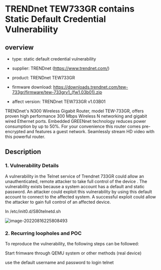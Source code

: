 # TRENDnet TEW733GR  contains Static Default Credential Vulnerability

## overview

- type: static default credential vulnerability 

- supplier: TRENDnet (https://www.trendnet.com/)

- product: TRENDnet TEW733GR

- firmware download: https://downloads.trendnet.com/tew-733gr/firmware/tew-733grv1_(fw1.03b01).zip

- affect version: TRENDnet TEW733GR v1.03B01

TRENDnet's N300 Wireless Gigabit Router, model TEW-733GR, offers proven high performance 300 Mbps Wireless N networking and gigabit wired Ethernet ports. Embedded GREENnet technology reduces power consumption by up to 50%. For your convenience this router comes pre-encrypted and features a guest network. Seamlessly stream HD video with this powerful router.

## Description

### 1. Vulnerability Details

A vulnerability in the Telnet service of Trendnet 733GR could allow an unauthenticated, remote attacker to take full control of the device . The vulnerability exists because a system account has a default and static password. An attacker could exploit this vulnerability by using this default account to connect to the affected system. A successful exploit could allow the attacker to gain full control of an affected device. 

In /etc/init0.d/S80telnetd.sh 

![image-20220816225808493](readme.assets/image-20220816225808493.png)

### 2. Recurring loopholes and POC

To reproduce the vulnerability, the following steps can be followed: 

Start frimware through QEMU system or other methods (real device) 

use the default username and password to login telnet 